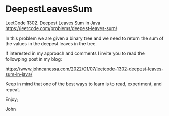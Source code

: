 # DeepestLeavesSum
LeetCode 1302. Deepest Leaves Sum in Java
https://leetcode.com/problems/deepest-leaves-sum/

In this problem we are given a binary tree and we need
to return the sum of the values in the deepest leaves 
in the tree.

If interested in my approach and comments I invite you
to read the followping post in my blog:

https://www.johncanessa.com/2022/01/07/leetcode-1302-deepest-leaves-sum-in-java/

Keep in mind that one of the best ways to learn is to read,
experiment, and repeat.

Enjoy;

John
